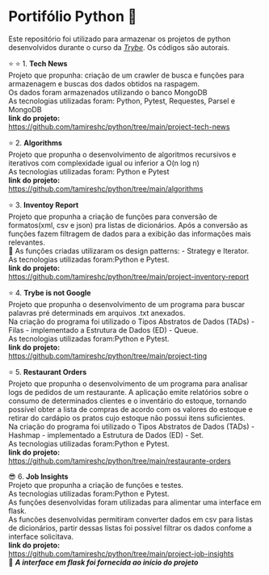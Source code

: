 # Portifólio Python :open_file_folder:

Este repositório foi utilizado para armazenar os projetos de python desenvolvidos durante o curso da _[Trybe](https://www.betrybe.com/)_.
Os códigos são autorais.<br>

:star: :star:  1. **Tech News** <br>
Projeto que propunha:  criação de um crawler de busca e funções para armazenagem e buscas dos dados obtidos na raspagem.<br>
Os dados foram armazenados utilizando o banco MongoDB <br>
 As tecnologias utilizadas foram: Python, Pytest, Requestes, Parsel e MongoDB<br>
 **link do projeto:**<br>
https://github.com/tamireshc/python/tree/main/project-tech-news <br>

:star:  2. **Algorithms** <br>
Projeto que propunha o desenvolvimento de algoritmos recursivos e iterativos com complexidade igual ou inferior a O(n log n)<br>
 As tecnologias utilizadas foram: Python e Pytest<br>
 **link do projeto:**<br>
https://github.com/tamireshc/python/tree/main/algorithms

:star:  3. **Inventoy Report** <br>
Projeto que propunha a criação de funções para conversão de formatos(xml, csv e json) pra listas de dicionários. Após a conversão as funções fazem filtragem de dados para a exibição das informações mais relevantes.<br>
:paperclip: As funções criadas utilizaram os design patterns: - Strategy e Iterator.<br>
As tecnologias utilizadas foram:Python e Pytest.<br>
**link do projeto:**<br>
 https://github.com/tamireshc/python/tree/main/project-inventory-report <br>
 
:star:  4. **Trybe is not Google** <br>
Projeto que propunha o desenvolvimento de um programa para buscar palavras pré determinads em arquivos .txt anexados.<br>
Na criação do programa foi utilizado o Tipos Abstratos de Dados (TADs) - Filas - implementado a Estrutura de Dados (ED) - Queue. <br>
As tecnologias utilizadas foram:Python e Pytest.<br>
**link do projeto:**<br>
https://github.com/tamireshc/python/tree/main/project-ting <br>

:star:  5. **Restaurant Orders** <br>
Projeto que propunha o desenvolvimento de um programa para analisar logs de pedidos de um restaurante.
A aplicação emite relatórios sobre o consumo de determinados clientes e o inventário do estoque, tornando possível obter a lista de compras de acordo com os valores do estoque e retirar do cardápio os pratos cujo estoque não possui itens suficientes.<br>
Na criação do programa foi utilizado o Tipos Abstratos de Dados (TADs) - Hashmap - implementado a Estrutura de Dados (ED) - Set. <br>
As tecnologias utilizadas foram:Python e Pytest.<br>
**link do projeto:**<br>
https://github.com/tamireshc/python/tree/main/restaurante-orders<br>

:sunglasses:  6. **Job Insights** <br>
Projeto que propunha a criação de funções e testes. <br>
 As tecnologias utilizadas foram:Python e Pytest.<br>
 As funções desenvolvidas foram utilizadas para alimentar uma interface em flask. <br>
 As funcões desenvolvidas permitiram converter dados em csv para listas de dicionários,  partir dessas listas foi possível filtrar os dados confome a interface solicitava.<br>
 **link do projeto:**<br>
 https://github.com/tamireshc/python/tree/main/project-job-insights <br>
   :pushpin: ***A interface em flask foi fornecida ao início do projeto***

  
  
